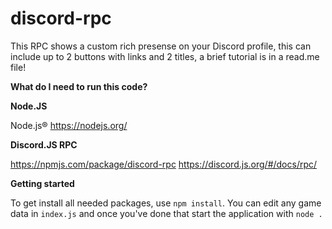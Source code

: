 # discord-rpc
This RPC shows a custom rich presense on your Discord profile, this can include up to 2 buttons with links and 2 titles, a brief tutorial is in a read.me file!

**What do I need to run this code?**

**Node.JS**

Node.js® https://nodejs.org/

**Discord.JS RPC**

https://npmjs.com/package/discord-rpc https://discord.js.org/#/docs/rpc/

**Getting started**

To get install all needed packages, use `npm install`. You can edit any game data in `index.js` and once you've done that start the application with `node .`
